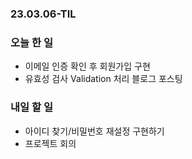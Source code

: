 ### 23.03.06-TIL
### 오늘 한 일
- 이메일 인증 확인 후 회원가입 구현
- 유효성 검사 Validation 처리 블로그 포스팅

### 내일 할 일
- 아이디 찾기/비밀번호 재설정 구현하기
- 프로젝트 회의 
